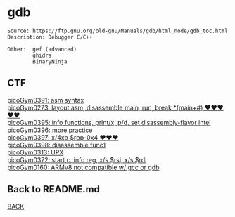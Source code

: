 # gdb

```
Source: https://ftp.gnu.org/old-gnu/Manuals/gdb/html_node/gdb_toc.html
Description: Debugger C/C++

Other:  gef (advanced)
        ghidra
        BinaryNinja
```

## CTF
[picoGym0391: asm syntax](../picoCTF/picoGym0391.md)<br>
[picoGym0273: layout asm, disassemble main, run, break *(main+#) ❤️❤️❤️❤️❤️](../picoCTF/picoGym0273.md)<br>
[picoGym0395: info functions, print/x, p/d, set disassembly-flavor intel](../picoCTF/picoGym0395.md)<br>
[picoGym0396: more practice](../picoCTF/picoGym0396.md)<br>
[picoGym0397: x/4xb $rbp-0x4 ❤️❤️❤️](../picoCTF/picoGym0397.md)<br>
[picoGym0398: disassemble func1](../picoCTF/picoGym0398.md)<br>
[picoGym0313: UPX](../picoCTF/picoGym0313.md)<br>
[picoGym0372: start,c, info reg, x/s $rsi, x/s $rdi](../picoCTF/picoGym0372.md)<br>
[picoGym0160: ARMv8 not compatible w/ gcc or gdb](../picoCTF/picoGym0160.md)<br>

## Back to README.md
[BACK](../README.md)